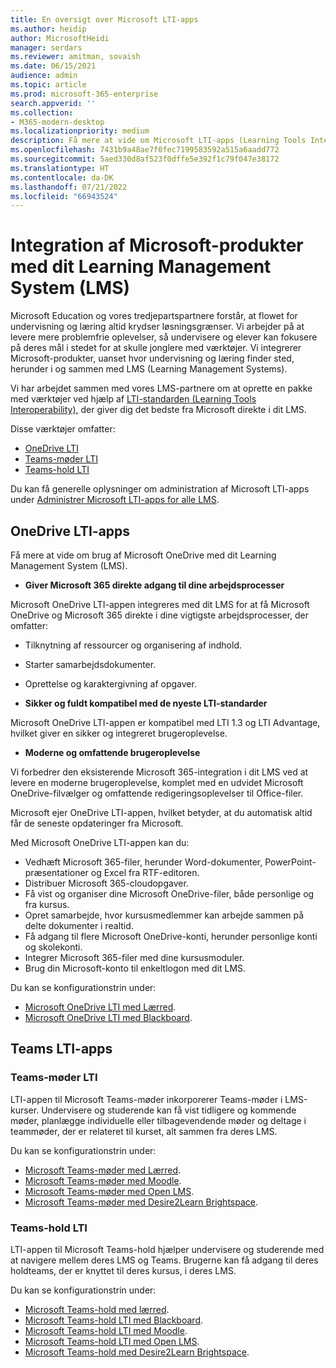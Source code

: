 ```yaml
---
title: En oversigt over Microsoft LTI-apps
ms.author: heidip
author: MicrosoftHeidi
manager: serdars
ms.reviewer: amitman, sovaish
ms.date: 06/15/2021
audience: admin
ms.topic: article
ms.prod: microsoft-365-enterprise
search.appverid: ''
ms.collection:
- M365-modern-desktop
ms.localizationpriority: medium
description: Få mere at vide om Microsoft LTI-apps (Learning Tools Interoperability), og hvordan de kan hjælpe undervisere, når de integrerer Microsoft-apps i deres LMS (Learning Management System).
ms.openlocfilehash: 7431b9a48ae7f0fec7199583592a515a6aadd772
ms.sourcegitcommit: 5aed330d8af523f0dffe5e392f1c79f047e38172
ms.translationtype: HT
ms.contentlocale: da-DK
ms.lasthandoff: 07/21/2022
ms.locfileid: "66943524"
---
```

# <a name="integrating-microsoft-products-with-your-learning-management-system-lms"></a>Integration af Microsoft-produkter med dit Learning Management System (LMS)

Microsoft Education og vores tredjepartspartnere forstår, at flowet for undervisning og læring altid krydser løsningsgrænser. Vi arbejder på at levere mere problemfrie oplevelser, så undervisere og elever kan fokusere på deres mål i stedet for at skulle jonglere med værktøjer. Vi integrerer Microsoft-produkter, uanset hvor undervisning og læring finder sted, herunder i og sammen med LMS (Learning Management Systems).

Vi har arbejdet sammen med vores LMS-partnere om at oprette en pakke med værktøjer ved hjælp af [LTI-standarden (Learning Tools Interoperability),](https://www.imsglobal.org/activity/learning-tools-interoperability) der giver dig det bedste fra Microsoft direkte i dit LMS.

Disse værktøjer omfatter:

- [OneDrive LTI](#onedrive-lti-apps)
- [Teams-møder LTI](#teams-meetings-lti)
- [Teams-hold LTI](#teams-classes-lti)

Du kan få generelle oplysninger om administration af Microsoft LTI-apps under [Administrer Microsoft LTI-apps for alle LMS](manage-microsoft-one-lti.md).

## <a name="onedrive-lti-apps"></a>OneDrive LTI-apps

Få mere at vide om brug af Microsoft OneDrive med dit Learning Management System (LMS).

- **Giver Microsoft 365 direkte adgang til dine arbejdsprocesser**

Microsoft OneDrive LTI-appen integreres med dit LMS for at få Microsoft OneDrive og Microsoft 365 direkte i dine vigtigste arbejdsprocesser, der omfatter:

- Tilknytning af ressourcer og organisering af indhold.
- Starter samarbejdsdokumenter.
- Oprettelse og karaktergivning af opgaver.

- **Sikker og fuldt kompatibel med de nyeste LTI-standarder**

Microsoft OneDrive LTI-appen er kompatibel med LTI 1.3 og LTI Advantage, hvilket giver en sikker og integreret brugeroplevelse.

- **Moderne og omfattende brugeroplevelse**

Vi forbedrer den eksisterende Microsoft 365-integration i dit LMS ved at levere en moderne brugeroplevelse, komplet med en udvidet Microsoft OneDrive-filvælger og omfattende redigeringsoplevelser til Office-filer.

Microsoft ejer OneDrive LTI-appen, hvilket betyder, at du automatisk altid får de seneste opdateringer fra Microsoft.

Med Microsoft OneDrive LTI-appen kan du:

- Vedhæft Microsoft 365-filer, herunder Word-dokumenter, PowerPoint-præsentationer og Excel fra RTF-editoren.
- Distribuer Microsoft 365-cloudopgaver.
- Få vist og organiser dine Microsoft OneDrive-filer, både personlige og fra kursus.
- Opret samarbejde, hvor kursusmedlemmer kan arbejde sammen på delte dokumenter i realtid.
- Få adgang til flere Microsoft OneDrive-konti, herunder personlige konti og skolekonti.
- Integrer Microsoft 365-filer med dine kursusmoduler.
- Brug din Microsoft-konto til enkeltlogon med dit LMS.

Du kan se konfigurationstrin under:

- [Microsoft OneDrive LTI med Lærred](onedrive-lti.md).
- [Microsoft OneDrive LTI med Blackboard](onedrive-lti-blackboard.md).

## <a name="teams-lti-apps"></a>Teams LTI-apps

### <a name="teams-meetings-lti"></a>Teams-møder LTI

LTI-appen til Microsoft Teams-møder inkorporerer Teams-møder i LMS-kurser. Undervisere og studerende kan få vist tidligere og kommende møder, planlægge individuelle eller tilbagevendende møder og deltage i teammøder, der er relateret til kurset, alt sammen fra deres LMS.

Du kan se konfigurationstrin under:

- [Microsoft Teams-møder med Lærred](teams-meetings-with-canvas.md).
- [Microsoft Teams-møder med Moodle](teams-classes-meetings-with-moodle.md).
- [Microsoft Teams-møder med Open LMS](open-lms-teams-classes-and-meetings.md).
- [Microsoft Teams-møder med Desire2Learn Brightspace](teams-classes-meetings-with-brightspace.md).

### <a name="teams-classes-lti"></a>Teams-hold LTI

LTI-appen til Microsoft Teams-hold hjælper undervisere og studerende med at navigere mellem deres LMS og Teams. Brugerne kan få adgang til deres holdteams, der er knyttet til deres kursus, i deres LMS.

Du kan se konfigurationstrin under:

- [Microsoft Teams-hold med lærred](teams-classes-with-canvas.md).
- [Microsoft Teams-hold LTI med Blackboard](teams-classes-with-blackboard.md).
- [Microsoft Teams-hold LTI med Moodle](teams-classes-meetings-with-moodle.md).
- [Microsoft Teams-hold LTI med Open LMS](open-lms-teams-classes-and-meetings.md).
- [Microsoft Teams-hold med Desire2Learn Brightspace](teams-classes-meetings-with-brightspace.md).
